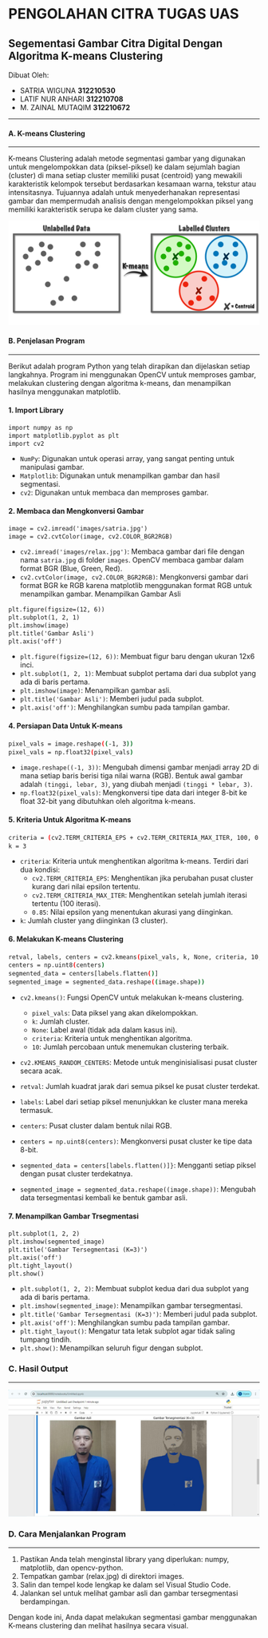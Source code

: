 # PENGOLAHAN CITRA TUGAS UAS
## Segementasi Gambar Citra Digital Dengan Algoritma K-means Clustering
Dibuat Oleh:
* SATRIA WIGUNA  **312210530**
* LATIF NUR ANHARI  **312210708**
* M. ZAINAL MUTAQIM  **312210672**

---
#### A. K-means Clustering
---
K-means Clustering adalah metode segmentasi gambar yang digunakan untuk mengelompokkan data (piksel-piksel) ke dalam sejumlah bagian (cluster) di mana setiap cluster memiliki pusat (centroid) yang mewakili karakteristik kelompok tersebut berdasarkan kesamaan warna, tekstur atau intensitasnya. Tujuannya adalah untuk menyederhanakan representasi gambar dan mempermudah analisis dengan mengelompokkan piksel yang memiliki karakteristik serupa ke dalam cluster yang sama. 

![ilustrasi](https://github.com/kelaskodingpelitabangsa/UAS4-Pengolahan-Citra/blob/main/ilustrasi.png)

#### B. Penjelasan Program
---
Berikut adalah program Python yang telah dirapikan dan dijelaskan setiap langkahnya. Program ini menggunakan OpenCV untuk memproses gambar, melakukan clustering dengan algoritma k-means, dan menampilkan hasilnya menggunakan matplotlib.

#### 1. Import Library
```
import numpy as np
import matplotlib.pyplot as plt
import cv2
```

* ```NumPy```: Digunakan untuk operasi array, yang sangat penting untuk manipulasi gambar.
* ```Matplotlib```: Digunakan untuk menampilkan gambar dan hasil segmentasi.
* ```cv2```: Digunakan untuk membaca dan memproses gambar.

#### 2. Membaca dan Mengkonversi Gambar
```
image = cv2.imread('images/satria.jpg')
image = cv2.cvtColor(image, cv2.COLOR_BGR2RGB)
```

* ```cv2.imread('images/relax.jpg')```: Membaca gambar dari file dengan nama ```satria.jpg``` di folder ```images```. OpenCV membaca gambar dalam format BGR (Blue, Green, Red).
* ```cv2.cvtColor(image, cv2.COLOR_BGR2RGB)```: Mengkonversi gambar dari format BGR ke RGB karena matplotlib menggunakan format RGB untuk menampilkan gambar.
Menampilkan Gambar Asli
```
plt.figure(figsize=(12, 6))
plt.subplot(1, 2, 1)
plt.imshow(image)
plt.title('Gambar Asli')
plt.axis('off')
```
* ```plt.figure(figsize=(12, 6))```: Membuat figur baru dengan ukuran 12x6 inci.
* ```plt.subplot(1, 2, 1)```: Membuat subplot pertama dari dua subplot yang ada di baris pertama.
* ```plt.imshow(image)```: Menampilkan gambar asli.
* ```plt.title('Gambar Asli')```: Memberi judul pada subplot.
* ```plt.axis('off')```: Menghilangkan sumbu pada tampilan gambar.
#### 4. Persiapan Data Untuk K-means
```bash
pixel_vals = image.reshape((-1, 3))
pixel_vals = np.float32(pixel_vals)
```
* ```image.reshape((-1, 3))```: Mengubah dimensi gambar menjadi array 2D di mana setiap baris berisi tiga nilai warna (RGB). Bentuk awal gambar adalah ```(tinggi, lebar, 3)```, yang diubah menjadi ```(tinggi * lebar, 3)```.
* ```np.float32(pixel_vals)```: Mengkonversi tipe data dari integer 8-bit ke float 32-bit yang dibutuhkan oleh algoritma k-means.
#### 5. Kriteria Untuk Algoritma K-means

```bash
criteria = (cv2.TERM_CRITERIA_EPS + cv2.TERM_CRITERIA_MAX_ITER, 100, 0.85)
k = 3
```

* ```criteria```: Kriteria untuk menghentikan algoritma k-means. Terdiri dari dua kondisi:
  - ```cv2.TERM_CRITERIA_EPS```: Menghentikan jika perubahan pusat cluster kurang dari nilai epsilon tertentu.
  - ```cv2.TERM_CRITERIA_MAX_ITER```: Menghentikan setelah jumlah iterasi tertentu (100 iterasi).
  - ```0.85```: Nilai epsilon yang menentukan akurasi yang diinginkan.
* ```k```: Jumlah cluster yang diinginkan (3 cluster).
#### 6. Melakukan K-means Clustering

```bash
retval, labels, centers = cv2.kmeans(pixel_vals, k, None, criteria, 10, cv2.KMEANS_RANDOM_CENTERS)
centers = np.uint8(centers)
segmented_data = centers[labels.flatten()]
segmented_image = segmented_data.reshape((image.shape))
```
* ```cv2.kmeans()```: Fungsi OpenCV untuk melakukan k-means clustering.

  * ```pixel_vals```: Data piksel yang akan dikelompokkan.
  * ```k```: Jumlah cluster.
  * ```None```: Label awal (tidak ada dalam kasus ini).
  * ```criteria```: Kriteria untuk menghentikan algoritma.
  * ```10```: Jumlah percobaan untuk menemukan clustering terbaik.
* ```cv2.KMEANS_RANDOM_CENTERS```: Metode untuk menginisialisasi pusat cluster secara acak.
* ```retval```: Jumlah kuadrat jarak dari semua piksel ke pusat cluster terdekat.
* ```labels```: Label dari setiap piksel menunjukkan ke cluster mana mereka termasuk.
* ```centers```: Pusat cluster dalam bentuk nilai RGB.
* ```centers = np.uint8(centers)```: Mengkonversi pusat cluster ke tipe data 8-bit.
* ```segmented_data = centers[labels.flatten()]}```: Mengganti setiap piksel dengan pusat cluster terdekatnya.
* ```segmented_image = segmented_data.reshape((image.shape))```: Mengubah data tersegmentasi kembali ke bentuk gambar asli.

#### 7. Menampilkan Gambar Trsegmentasi
```
plt.subplot(1, 2, 2)
plt.imshow(segmented_image)
plt.title('Gambar Tersegmentasi (K=3)')
plt.axis('off')
plt.tight_layout()
plt.show()
```
* ```plt.subplot(1, 2, 2)```: Membuat subplot kedua dari dua subplot yang ada di baris pertama.
* ```plt.imshow(segmented_image)```: Menampilkan gambar tersegmentasi.
* ```plt.title('Gambar Tersegmentasi (K=3)')```: Memberi judul pada subplot.
* ```plt.axis('off')```: Menghilangkan sumbu pada tampilan gambar.
* ```plt.tight_layout()```: Mengatur tata letak subplot agar tidak saling tumpang tindih.
* ```plt.show()```: Menampilkan seluruh figur dengan subplot.
### C. Hasil Output
---
![hasil](https://github.com/kelaskodingpelitabangsa/UAS4-Pengolahan-Citra/blob/main/hasil.JPG)

### D. Cara Menjalankan Program
---
1. Pastikan Anda telah menginstal library yang diperlukan: numpy, matplotlib, dan opencv-python.
2. Tempatkan gambar (relax.jpg) di direktori images.
3. Salin dan tempel kode lengkap ke dalam sel Visual Studio Code.
4. Jalankan sel untuk melihat gambar asli dan gambar tersegmentasi berdampingan.
   
Dengan kode ini, Anda dapat melakukan segmentasi gambar menggunakan K-means clustering dan melihat hasilnya secara visual.


